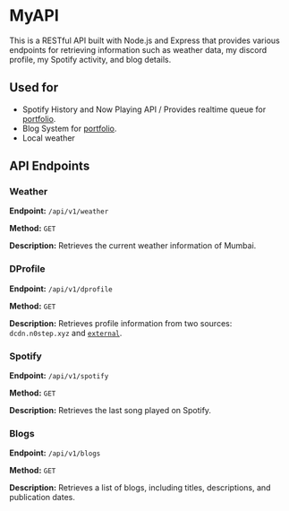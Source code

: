 # MyAPI

This is a RESTful API built with Node.js and Express that provides various endpoints for retrieving information such as weather data, my discord profile, my Spotify activity, and blog details.

## Used for

- Spotify History and Now Playing API / Provides realtime queue for [portfolio](https://n0step.xyz/presence).
- Blog System for [portfolio](https://n0step.xyz/blogs).
- Local weather

## API Endpoints

### Weather

**Endpoint:** `/api/v1/weather`

**Method:** `GET`

**Description:** Retrieves the current weather information of Mumbai.

### DProfile

**Endpoint:** `/api/v1/dprofile`

**Method:** `GET`

**Description:** Retrieves profile information from two sources: `dcdn.n0step.xyz` and [`external`](https://api.lanyard.rest/v1/users/853620650592567304).

### Spotify

**Endpoint:** `/api/v1/spotify`

**Method:** `GET`

**Description:** Retrieves the last song played on Spotify.

### Blogs

**Endpoint:** `/api/v1/blogs`

**Method:** `GET`

**Description:** Retrieves a list of blogs, including titles, descriptions, and publication dates.